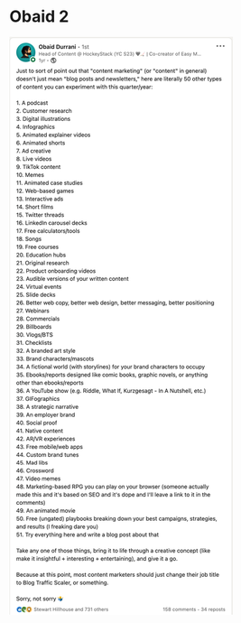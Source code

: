 # Obaid 2

![-3-Post-LinkedIn (2).png](Obaid%202%209f9caacbfcdc47a8b7b11e00fdc0dca2/-3-Post-LinkedIn_(2).png)